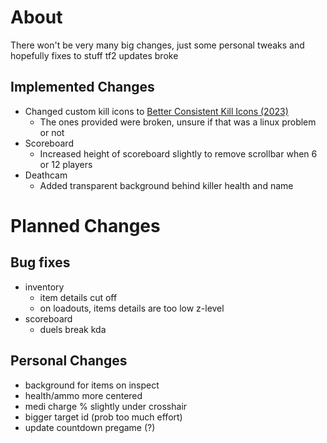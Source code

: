 # About
There won't be very many big changes, just some personal tweaks and hopefully fixes to stuff tf2 updates broke

## Implemented Changes
- Changed custom kill icons to [Better Consistent Kill Icons (2023)](https://gamebanana.com/mods/406361)
    - The ones provided were broken, unsure if that was a linux problem or not
- Scoreboard
    - Increased height of scoreboard slightly to remove scrollbar when 6 or 12 players
- Deathcam
    - Added transparent background behind killer health and name

# Planned Changes
## Bug fixes
- inventory
    - item details cut off
    - on loadouts, items details are too low z-level
- scoreboard
    - duels break kda

## Personal Changes
- background for items on inspect
- health/ammo more centered
- medi charge % slightly under crosshair
- bigger target id (prob too much effort)
- update countdown pregame (?)

